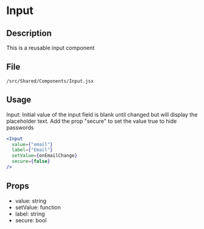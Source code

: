 # Input

## Description

This is a reusable input component

## File

`/src/Shared/Components/Input.jsx`

## Usage

Input: Initial value of the input field is blank until
changed but will display the placeholder text. Add the
prop "secure" to set the value true to hide passwords

```jsx
<Input
  value={"email"}
  label={"Email"}
  setValue={onEmailChange}
  secure={false}
/>
```

## Props

- value: string
- setValue: function
- label: string
- secure: bool
